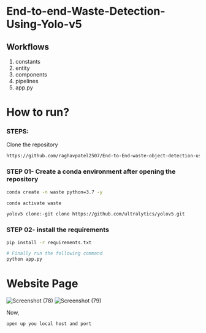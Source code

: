 # End-to-end-Waste-Detection-Using-Yolo-v5

## Workflows

1. constants
2. entity
3. components
4. pipelines
5. app.py


# How to run?
### STEPS:

Clone the repository

```bash
https://github.com/raghavpatel2507/End-to-End-waste-object-detection-using-yolo-v5.git
```
### STEP 01- Create a conda environment after opening the repository

```bash
conda create -n waste python=3.7 -y
```

```bash
conda activate waste
```

```bash
yolov5 clone:-git clone https://github.com/ultralytics/yolov5.git
```

### STEP 02- install the requirements
```bash
pip install -r requirements.txt
```


```bash
# Finally run the following command
python app.py
```

# Website Page
![Screenshot (78)](https://github.com/raghavpatel2507/End-to-End-waste-object-detection-using-yolo-v5/assets/127617393/d040d9c8-3fb4-4d2a-b848-2b126fc8008f)
![Screenshot (79)](https://github.com/raghavpatel2507/End-to-End-waste-object-detection-using-yolo-v5/assets/127617393/72ba7141-7c03-43b3-8983-b51e44f6bfbd)



Now,
```bash
open up you local host and port
```

